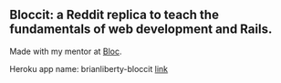 ## Bloccit: a Reddit replica to teach the fundamentals of web development and Rails.

Made with my mentor at [Bloc](http://bloc.io).

Heroku app name: brianliberty-bloccit
<a href="https://brianliberty-bloccit.herokuapp.com">link</a>